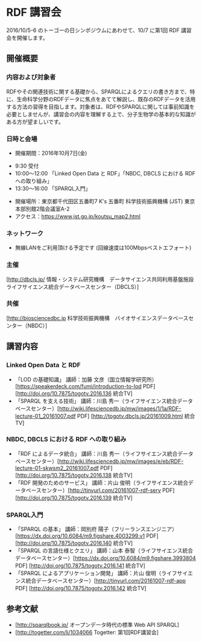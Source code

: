 # RDF 講習会 

2016/10/5-6 のトーゴーの日シンポジウムにあわせて、10/7 に第1回 RDF 講習会を開催します。

## 開催概要 

### 内容および対象者

RDFやその関連技術に関する基礎から、SPARQLによるクエリの書き方まで、特に、生命科学分野のRDFデータに焦点をあてて解説し、既存のRDFデータを活用する方法の習得を目指します。対象者は、RDFやSPARQLに関しては事前知識を必要としませんが、講習会の内容を理解する上で、分子生物学の基本的な知識がある方が望ましいです。

### 日時と会場

* 開催期間：2016年10月7日(金)
- 9:30 受付
- 10:00〜12:00 「Linked Open Data と RDF」「NBDC, DBCLS における RDF への取り組み」
- 13:30〜16:00 「SPARQL入門」
* 開催場所：東京都千代田区五番町7 K's 五番町 科学技術振興機構 (JST) 東京本部別館2階会議室A-2
* アクセス：https://www.jst.go.jp/koutsu_map2.html

### ネットワーク

* 無線LANをご利用頂ける予定です (回線速度は100Mbpsベストエフォート)

### 主催
[http://dbcls.jp/ 情報・システム研究機構　データサイエンス共同利用基盤施設　ライフサイエンス統合データベースセンター（DBCLS）]
### 共催
[http://biosciencedbc.jp 科学技術振興機構　バイオサイエンスデータベースセンター（NBDC）]

## 講習内容

### Linked Open Data と RDF

* 「LOD の基礎知識」 講師：加藤 文彦（国立情報学研究所） [https://speakerdeck.com/fumi/introduction-to-lod PDF] [http://doi.org/10.7875/togotv.2016.136 統合TV]
* 「SPARQL を支える技術」 講師：川島 秀一（ライフサイエンス統合データベースセンター）[http://wiki.lifesciencedb.jp/mw/images/1/1a/RDF-lecture-01_20161007.pdf PDF] [http://togotv.dbcls.jp/20161009.html 統合TV]

### NBDC, DBCLS における RDF への取り組み

* 「RDF によるデータ統合」 講師：川島 秀一（ライフサイエンス統合データベースセンター）[http://wiki.lifesciencedb.jp/mw/images/e/eb/RDF-lecture-01-skwsm2_20161007.pdf PDF] [http://doi.org/10.7875/togotv.2016.138 統合TV]
* 「RDF 開発のためのサービス」 講師：片山 俊明（ライフサイエンス統合データベースセンター）[http://tinyurl.com/20161007-rdf-serv PDF] [http://doi.org/10.7875/togotv.2016.139 統合TV]

### SPARQL入門

* 「SPARQL の基本」 講師：岡別府 陽子（フリーランスエンジニア）[https://dx.doi.org/10.6084/m9.figshare.4003299.v1 PDF] [http://doi.org/10.7875/togotv.2016.140 統合TV]
* 「SPARQL の言語仕様とクエリ」 講師：山本 泰智（ライフサイエンス統合データベースセンター）[https://dx.doi.org/10.6084/m9.figshare.3993804 PDF] [http://doi.org/10.7875/togotv.2016.141 統合TV]
* 「SPARQL によるアプリケーション開発」 講師：片山 俊明（ライフサイエンス統合データベースセンター）[http://tinyurl.com/20161007-rdf-app PDF] [http://doi.org/10.7875/togotv.2016.142 統合TV]

## 参考文献

* [http://sparqlbook.jp/ オープンデータ時代の標準 Web API SPARQL]
* [http://togetter.com/li/1034066 Togetter: 第1回RDF講習会]
